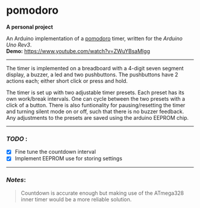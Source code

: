# pomodoro 
**A personal project**

An Arduino implementation of a [pomodoro](https://en.wikipedia.org/wiki/Pomodoro_Technique "pomodoro") timer, written for the _Arduino Uno Rev3_.\
**Demo:** https://www.youtube.com/watch?v=ZWuYBsaMIgg


------------

The timer is implemented on a breadboard with a 4-digit seven segment display, a buzzer, a led and two pushbuttons. The pushbuttons have 2 actions each; either short click or press and hold.

The timer is set up with two adjustable timer presets. Each preset has its own work/break intervals. One can cycle between the two presets with a click of a button. There is also funtionality for pausing/resetting the timer and turning silent mode on or off, such that there is no buzzer feedback. Any adjustments to the presets are saved using the arduino EEPROM chip.



---
### *TODO* : 
- [X] Fine tune the countdown interval
- [X] Implement EEPROM use for storing settings

---
### *Notes*:
> Countdown is accurate enough but making use of the ATmega328 inner timer would be a more reliable solution.

